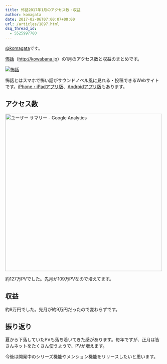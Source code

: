 ```yaml
---
title: 怖話2017年1月のアクセス数・収益
author: komagata
date: 2017-02-06T07:00:07+00:00
url: /articles/1897.html
dsq_thread_id:
  - 5525997780
---
```

[@komagata][1]です。

<a title="怖話" href="http://kowabana.jp" target="_blank">怖話</a>（<a title="怖話" href="http://kowabana.jp" target="_blank">http://kowabana.jp</a>）の1月のアクセス数と収益のまとめです。


  <a href="http://kowabana.jp"><img src="https://i.gyazo.com/7ac945b83db4936a1cd4947a6ea0c60b.png" alt="怖話" /></a>


怖話とはスマホで怖い話がサウンドノベル風に見れる・投稿できるWebサイトです。<a title="怖話iPhone・iPadアプリ版" href="https://itunes.apple.com/jp/app/bu-hua-zui-buno1wan5000huano/id564486792?l=ja&mt=8" target="_blank">iPhone・iPadアプリ版</a>、<a title="怖話Androidアプリ版" href="https://play.google.com/store/apps/details?id=jp.fjord.kowabana" target="_blank">Androidアプリ版</a>もあります。

## アクセス数


  <img src="https://gyazo.com/9ffc50cca024cc446aa7d353cf8691c9.png" alt="ユーザー サマリー - Google Analytics" width="500px" />


約127万PVでした。先月が109万PVなので増えてます。

## 収益

約9万円でした。先月が約9万円だったので変わらずです。

## 振り返り

夏から下落していたPVも落ち着いてきた感があります。毎年ですが、正月は皆さんネットをたくさん使うようで、PVが増えます。

今後は開発中のシリーズ機能やメンション機能をリリースしたいと思います。

 [1]: http://twitter.com/komagata
